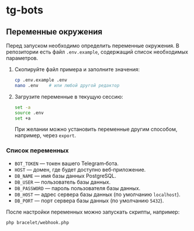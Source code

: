 # tg-bots

## Переменные окружения

Перед запуском необходимо определить переменные окружения. В репозитории есть файл `.env.example`, содержащий список необходимых параметров.

1. Скопируйте файл примера и заполните значения:

   ```bash
   cp .env.example .env
   nano .env    # или любой другой редактор
   ```

2. Загрузите переменные в текущую сессию:

   ```bash
   set -a
   source .env
   set +a
   ```

   При желании можно установить переменные другим способом, например, через `export`.

### Список переменных

- `BOT_TOKEN` — токен вашего Telegram‑бота.
- `HOST` — домен, где будет доступно веб‑приложение.
- `DB_NAME` — имя базы данных PostgreSQL.
- `DB_USER` — пользователь базы данных.
- `DB_PASSWORD` — пароль пользователя базы данных.
- `DB_HOST` — адрес сервера базы данных (по умолчанию `localhost`).
- `DB_PORT` — порт сервера базы данных (по умолчанию `5432`).

После настройки переменных можно запускать скрипты, например:

```bash
php bracelet/webhook.php
```

